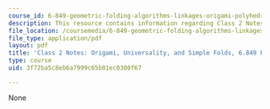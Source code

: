 ```yaml
---
course_id: 6-849-geometric-folding-algorithms-linkages-origami-polyhedra-fall-2012
description: This resource contains information regarding Class 2 Notes, Fall 2012.
file_location: /coursemedia/6-849-geometric-folding-algorithms-linkages-origami-polyhedra-fall-2012/3f72ba5c8eb6a7999c65b01ec0300f67_MIT6_849F12_C02.pdf
file_type: application/pdf
layout: pdf
title: 'Class 2 Notes: Origami, Universality, and Simple Folds, 6.849 Fall 2012'
type: course
uid: 3f72ba5c8eb6a7999c65b01ec0300f67

---
```

None